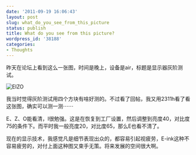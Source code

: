 ```yaml
---
date: '2011-09-19 16:06:43'
layout: post
slug: what_do_you_see_from_this_picture
status: publish
title: What do you see from this picture?
wordpress_id: '38188'
categories:
- Thoughts
---
```


昨天在论坛上看到这么一张图，时间是晚上，设备是air，标题是显示器灰阶测试。




![EIZO](http://dl.dropbox.com/u/5249413/blog_images/2011/09/EIZO.png)




我当时觉得灰阶测试用四个方块有啥好测的。不过看了回帖，我又用2311h看了看这张图，确实可以测一测⋯⋯




E、Z、O能看清，I很勉强。这是在恢复到工厂设置，然后调整到亮度40，对比度75的条件下。而平时我一般亮度20，对比度65，那么E也看不清了。




现在的显示技术，我感觉凡是细节表现出众的，都容易引起视疲劳，E-ink这种不容易疲劳的，对付上面这种图又束手无策。将来发展的空间很大啊。
